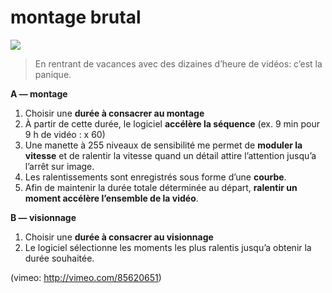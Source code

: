 montage brutal
=====

![](https://docs.google.com/drawings/d/16LTxQ-3PwxdE70JrpYu6atQQRjNkU-xADDuiAaq8Ocw/pub?w=960&amp;h=1080)

> En rentrant de vacances avec des dizaines d’heure de vidéos: c’est la panique. 

**A — montage**
1. Choisir une **durée à consacrer au montage**
2. À partir de cette durée, le logiciel **accélère la séquence** (ex. 9 min pour 9 h de vidéo : x 60)
3. Une manette à 255 niveaux de sensibilité me permet de **moduler la vitesse** et de ralentir la vitesse quand un détail attire l’attention jusqu’a l’arrêt sur image. 
4. Les ralentissements sont enregistrés sous forme d’une **courbe**.
5. Afin de maintenir la durée totale déterminée au départ, **ralentir un moment accélère l’ensemble de la vidéo**.

**B — visionnage**
1. Choisir une **durée à consacrer au visionnage**
2. Le logiciel sélectionne les moments les plus ralentis jusqu’a obtenir la durée souhaitée.

(vimeo: http://vimeo.com/85620651)
